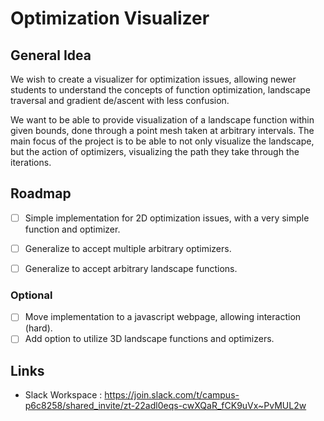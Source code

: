 # Optimization Visualizer

## General Idea

We wish to create a visualizer for optimization issues, allowing newer students to understand the concepts of function optimization, landscape traversal and gradient de/ascent with less confusion.

We want to be able to provide visualization of a landscape function within given bounds, done through a point mesh taken at arbitrary intervals. The main focus of the project is to be able to not only visualize the landscape, but the action of optimizers, visualizing the path they take through the iterations.

## Roadmap

- [ ] Simple implementation for 2D optimization issues, with a very simple function and optimizer.
- [ ] Generalize to accept multiple arbitrary optimizers.
- [ ] Generalize to accept arbitrary landscape functions.


### Optional

- [ ] Move implementation to a javascript webpage, allowing interaction (hard).
- [ ] Add option to utilize 3D landscape functions and optimizers.

## Links

- Slack Workspace : https://join.slack.com/t/campus-p6c8258/shared_invite/zt-22adl0eqs-cwXQaR_fCK9uVx~PvMUL2w

 
